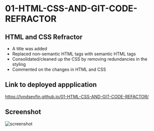 # 01-HTML-CSS-AND-GIT-CODE-REFRACTOR

## HTML and CSS Refractor

- A title was added
- Replaced non-semantic HTML tags with semantic  HTML tags
- Consolidated/cleaned up the CSS by removing redundancies in the styling
- Commented on the changes in HTML and CSS

## Link to deployed appplication
https://lyndseyfin.github.io/01-HTML-CSS-AND-GIT-CODE-REFACTOR/


## Screenshot
![screenshot](C:\Users\lynds\code\homework\01-HTML-CSS-AND-GIT-CODE-REFACTOR\assets\screenshot.png)